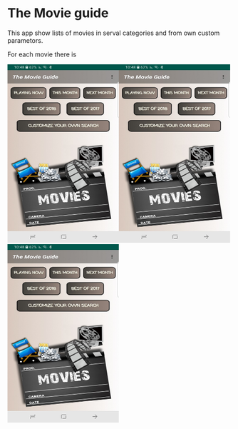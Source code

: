 <h1>The Movie guide</h1>
<p>This app show lists of movies in serval categories and from own custom parametors.  </p>


<p> For each movie there is</p>


<div style="float: left">
        <img src="screen1.jpg" width="250" height="400"   >
</div>
<div style="float: left">
        <img src="screen1.jpg" width="250" height="400"   >
</div>
<div style="float: left">
        <img src="screen1.jpg" width="250" height="400"   >
</div>

